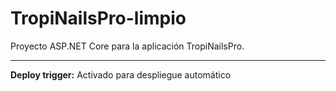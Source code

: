 # TropiNailsPro-limpio

Proyecto ASP.NET Core para la aplicación TropiNailsPro.

---

**Deploy trigger:** Activado para despliegue automático
